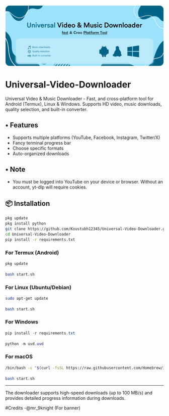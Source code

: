 ![Tensei](uvd/Tensei.png)
# Universal-Video-Downloader
Universal Video &amp; Music Downloader - Fast, and cross-platform tool for Android (Termux), Linux &amp; Windows. Supports HD video, music downloads, quality selection, and built-in converter.

## • Features
- Supports multiple platforms (YouTube, Facebook, Instagram, Twitter/X)
- Fancy terminal progress bar
- Choose specific formats
- Auto-organized downloads

## • Note
- You must be logged into YouTube on your device or browser. Without an account, yt-dlp will require cookies.

## 📦 Installation
```bash
pkg update
pkg install python
git clone https://github.com/Koustubh12345/Universal-Video-Downloader.git
cd Universal-Video-Downloader
pip install -r requirements.txt
```

### For Termux (Android)
```bash
pkg update

bash start.sh
```

### For Linux (Ubuntu/Debian)
```bash
sudo apt-get update

bash start.sh
```

### For Windows
```powershell
pip install -r requirements.txt

python -m uvd.uvd
```

### For macOS
```bash
/bin/bash -c "$(curl -fsSL https://raw.githubusercontent.com/Homebrew/install/master/install.sh)"

bash start.sh
```

---

The downloader supports high-speed downloads (up to 100 MB/s) and provides detailed progress information during downloads.

#Credits
-@mr_9knight (For banner)
